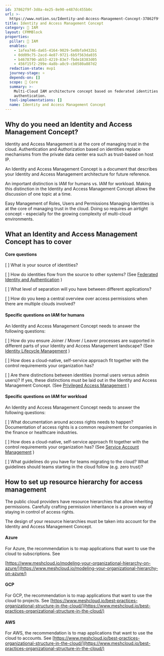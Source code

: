 ```yaml
---
id: 37862f9f-3d8a-4e25-8e90-e487dc455b0c
url: >-
  https://www.notion.so/Identity-and-Access-Management-Concept-37862f9f3d8a4e258e90e487dc455b0c
title: Identity and Access Management Concept
category: 🔐 IAM
layout: CFMMBlock
properties:
  pillar: 🔐 IAM
  enables:
    - 1afea746-da65-4164-9029-5e0bfa9432b1
    - 0dd09c75-2acd-4e87-9721-6b5f563da035
    - b4678790-ab53-4219-83e7-fbde18383d05
    - 456f15f2-299e-4a8b-a8c9-cb0580a887d2
  redaction-state: mvp1
  journey-stage: ⭐️
  depends-on: []
  scope: 🏢 Core
  summary: >-
    Multi-Cloud IAM architecture concept based on federated identities and
    authentication.
  tool-implementations: []
  name: Identity and Access Management Concept
---
```


## Why do you need an Identity and Access Management Concept?

Identity and Access Management is at the core of managing trust in the cloud. Authentication and Authorization based on identities replace mechanisms from the private data center era such as trust-based on host IP.

An Identity and Access Management Concept is a document that describes your Identity and Access Management architecture for future reference.

An important distinction is IAM for humans vs. IAM for workload. Making this distinction in the Identity and Access Management Concept allows the discussion of one topic at a time.

<!--notion-markdown-cms:raw-->
<CallToAction>
  <CtaHeader>Easy Management of Roles, Users and Permissions</CtaHeader>
  <CtaText>Managing Identities is at the core of managing trust in the cloud. Doing so requires an airtight concept - especially for the growing complexity of multi-cloud environments.</CtaText>
  <CtaButton class="btn-primary" url="https://www.meshcloud.io/2021/01/19/the-cloud-identity-and-access-management-guide-for-2021/"></CtaButton>
</CallToAction>

## What an Identity and Access Management Concept has to cover

#### Core questions

[ ] What is your source of identities?

[ ] How do identities flow from the source to other systems? (See [Federated Identity and Authentication](/maturity-model/iam/federated-identity-and-authentication.md) )

[ ] What level of separation will you have between different applications?

[ ] How do you keep a central overview over access permissions when there are multiple clouds involved?

#### Specific questions on IAM for humans

An Identity and Access Management Concept needs to answer the following questions:

[ ] How do you ensure Joiner / Mover / Leaver processes are supported in different parts of your Identity and Access Management landscape? (See [Identity Lifecycle Management](/maturity-model/iam/identity-lifecycle-management.md) )

[ ] How does a cloud-native, self-service approach fit together with the control requirements your organization has?

[ ] Are there distinctions between identities (normal users versus admin users)? If yes, these distinctions must be laid out in the Identity and Access Management Concept. (See [Privileged Access Management](/maturity-model/iam/privileged-access-management.md) )

#### Specific questions on IAM for workload

An Identity and Access Management Concept needs to answer the following questions:

[ ] What documentation around access rights needs to happen? Documentation of access rights is a common requirement for companies in the finance or healthcare industries.

[ ] How does a cloud-native, self-service approach fit together with the control requirements your organization has? (See [Service Account Management](/maturity-model/iam/service-account-management.md) )

[ ] What guidelines do you have for teams migrating to the cloud? What guidelines should teams starting in the cloud follow (e.g. zero trust)?

## How to set up resource hierarchy for access management

The public cloud providers have resource hierarchies that allow inheriting permissions. Carefully crafting permission inheritance is a proven way of staying in control of access rights.

The design of your resource hierarchies must be taken into account for the Identity and Access Management Concept.

#### Azure

For Azure, the recommendation is to map applications that want to use the cloud to subscriptions. See

[https://www.meshcloud.io/modeling-your-organizational-hierarchy-on-azure/](https://www.meshcloud.io/modeling-your-organizational-hierarchy-on-azure/)

#### GCP

For GCP, the recommendation is to map applications that want to use the cloud to projects. See [https://www.meshcloud.io/best-practices-organizational-structure-in-the-cloud/](https://www.meshcloud.io/best-practices-organizational-structure-in-the-cloud/)

#### AWS

For AWS, the recommendation is to map applications that want to use the cloud to accounts. See [https://www.meshcloud.io/best-practices-organizational-structure-in-the-cloud/](https://www.meshcloud.io/best-practices-organizational-structure-in-the-cloud/)

